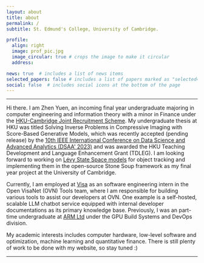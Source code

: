 ```yaml
---
layout: about
title: about
permalink: /
subtitle: St. Edmund's College, University of Cambridge.

profile:
  align: right
  image: prof_pic.jpg
  image_circular: true # crops the image to make it circular
  address:

news: true  # includes a list of news items
selected_papers: false # includes a list of papers marked as "selected={true}"
social: false  # includes social icons at the bottom of the page
---
```


---

Hi there. I am Zhen Yuen, an incoming final year undergraduate majoring in computer engineering and information theory with a minor in Finance under the [HKU-Cambridge Joint Recruitment Scheme](https://engg.hku.hk/Teaching-Learning/BEng-BASc/HKU-Cambridge-Undergraduate-Recruitment-Scheme). My undergraduate thesis at HKU was titled Solving Inverse Problems in Compressive Imaging with Score-Based Generative Models, which was recently accepted (pending release) by the [10th IEEE International Conference on Data Science and Advanced Analytics (DSAA' 2023)](https://conferences.sigappfr.org/dsaa2023/) and was awarded the HKU Teaching Development and Language Enhancement Grant (TDLEG). I am looking forward to working on [Lévy State Space models](https://arxiv.org/abs/1912.12524) for object tracking and implementing them in the open-source Stone Soup framework as my final year project at the University of Cambridge.

Currently, I am employed at [Visa](https://www.visa.co.uk) as an software engineering intern in the Open VisaNet (OVN) Tools team, where I am responsible for building various tools to assist our developers at OVN. One example is a self-hosted, scalable LLM chatbot service equipped with internal developer documentations as its primary knowledge base. Previously, I was an part-time undergraduate at [ARM Ltd](https://www.arm.com) under the GPU Build Systems and DevOps division. 

My academic interests includes computer hardware, low-level software and optimization, machine learning and quantitative finance. There is still plenty of work to be done with my website, so stay tuned :)

---
